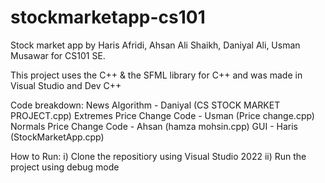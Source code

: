 # stockmarketapp-cs101
Stock market app by Haris Afridi, Ahsan Ali Shaikh, Daniyal Ali, Usman Musawar for CS101 SE.

This project uses the C++ & the SFML library for C++ and was made in Visual Studio and Dev C++

Code breakdown:
News Algorithm - Daniyal (CS STOCK MARKET PROJECT.cpp)
Extremes Price Change Code - Usman (Price change.cpp)
Normals Price Change Code - Ahsan (hamza mohsin.cpp)
GUI - Haris (StockMarketApp.cpp) 

How to Run:
i) Clone the repositiory using Visual Studio 2022
ii) Run the project using debug mode
